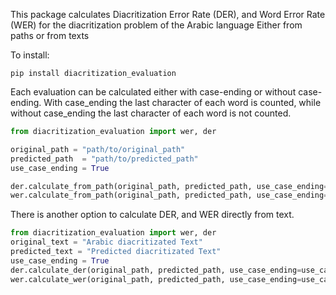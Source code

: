 This package calculates Diacritization Error Rate (DER),
and Word Error Rate (WER) for the diacritization problem of the Arabic
language Either from paths or from texts

To install:

```
pip install diacritization_evaluation
```
Each evaluation can be calculated either with case-ending or without
case-ending. With case_ending the last character of each word is counted,
while without case_ending the last character of each word is not
counted.


```python
from diacritization_evaluation import wer, der

original_path = "path/to/original_path"
predicted_path  = "path/to/predicted_path"
use_case_ending = True

der.calculate_from_path(original_path, predicted_path, use_case_ending=use_case_ending)
wer.calculate_from_path(original_path, predicted_path, use_case_ending=use_case_ending)

```

There is another option to calculate DER, and WER directly from text.

```python
from diacritization_evaluation import wer, der
original_text = "Arabic diacritizated Text"
predicted_text = "Predicted diacritizated Text"
use_case_ending = True
der.calculate_der(original_path, predicted_path, use_case_ending=use_case_ending)
wer.calculate_wer(original_path, predicted_path, use_case_ending=use_case_ending)
```
